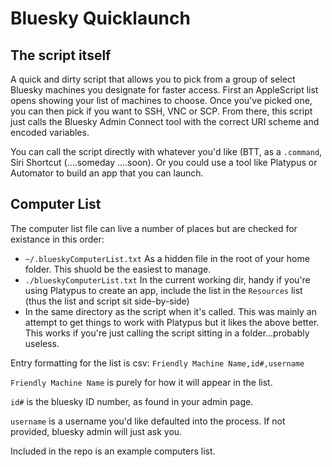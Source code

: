 # Bluesky Quicklaunch
## The script itself
A quick and dirty script that allows you to pick from a group of select Bluesky machines you designate for faster access. First an AppleScript list opens showing your list of machines to choose. Once you've picked one, you can then pick if you want to SSH, VNC or SCP. From there, this script just calls the Bluesky Admin Connect tool with the correct URI scheme and encoded variables.

You can call the script directly with whatever you'd like (BTT, as a `.command`, Siri Shortcut (....someday ....soon). Or you could use a tool like Platypus or Automator to build an app that you can launch.

## Computer List

The computer list file can live a number of places but are checked for existance in this order:

* `~/.blueskyComputerList.txt` As a hidden file in the root of your home folder. This shuold be the easiest to manage.
* `./blueskyComputerList.txt` In the current working dir, handy if you're using Platypus to create an app, include the list in the `Resources` list (thus the list and script sit side-by-side)
* In the same directory as the script when it's called. This was mainly an attempt to get things to work with Platypus but it likes the above better. This works if you're just calling the script sitting in a folder...probably useless.

Entry formatting for the list is csv: `Friendly Machine Name,id#,username`

`Friendly Machine Name` is purely for how it will appear in the list.

`id#` is the bluesky ID number, as found in your admin page.

`username` is a username you'd like defaulted into the process. If not provided, bluesky admin will just ask you.

Included in the repo is an example computers list.